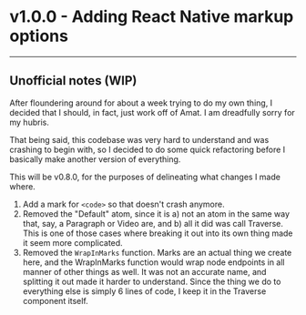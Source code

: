 # v1.0.0 - Adding React Native markup options
--------

## Unofficial notes (WIP)

After floundering around for about a week trying to do my own thing, I decided that I should, in fact, just work off of Amat. I am dreadfully sorry for my hubris.

That being said, this codebase was very hard to understand and was crashing to begin with, so I decided to do some quick refactoring before I basically make another version of everything.

This will be v0.8.0, for the purposes of delineating what changes I made where.

1) Add a mark for `<code>` so that doesn't crash anymore.
2) Removed the "Default" atom, since it is a) not an atom in the same way that, say, a Paragraph or Video are, and b) all it did was call Traverse. This is one of those cases where breaking it out into its own thing made it seem more complicated.
3) Removed the `WrapInMarks` function. Marks are an actual thing we create here, and the WrapInMarks function would wrap node endpoints in all manner of other things as well. It was not an accurate name, and splitting it out made it harder to understand. Since the thing we do to everything else is simply 6 lines of code, I keep it in the Traverse component itself.
